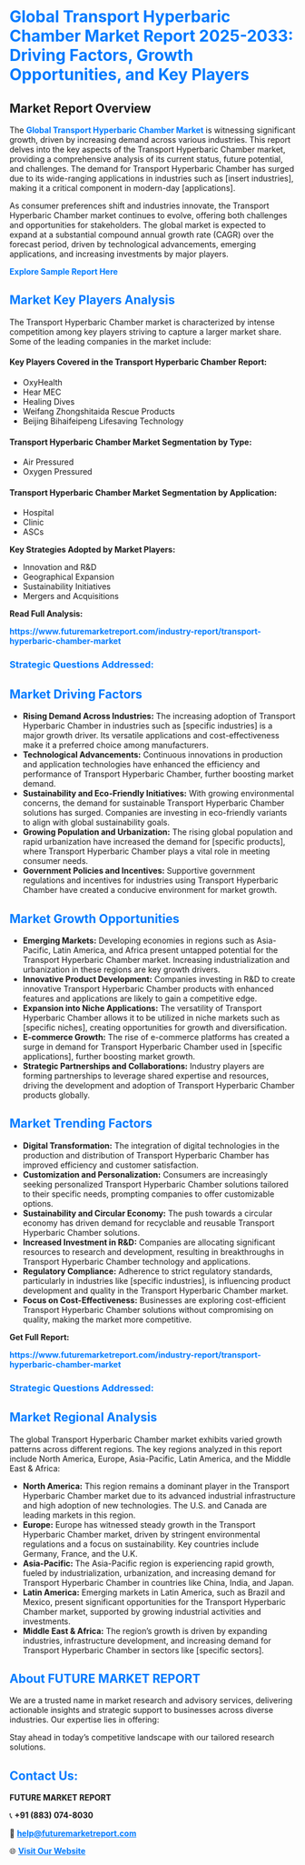 <h1 style="color: #007BFF;">Global Transport Hyperbaric Chamber Market Report 2025-2033: Driving Factors, Growth Opportunities, and Key Players</h1>

<section id="overview">
<h2>Market Report Overview</h2>
<p>The <a href="https://www.futuremarketreport.com/industry-report/transport-hyperbaric-chamber-market" style="color: #007BFF; text-decoration: none;"><strong>Global Transport Hyperbaric Chamber Market</strong></a> is witnessing significant growth, driven by increasing demand across various industries. This report delves into the key aspects of the Transport Hyperbaric Chamber market, providing a comprehensive analysis of its current status, future potential, and challenges. The demand for Transport Hyperbaric Chamber has surged due to its wide-ranging applications in industries such as [insert industries], making it a critical component in modern-day [applications].</p>
<p>As consumer preferences shift and industries innovate, the Transport Hyperbaric Chamber market continues to evolve, offering both challenges and opportunities for stakeholders. The global market is expected to expand at a substantial compound annual growth rate (CAGR) over the forecast period, driven by technological advancements, emerging applications, and increasing investments by major players.</p>
</section>

<section id="overview">
<p><a href="https://www.futuremarketreport.com/request-sample/reportId=53299" style="color: #007BFF; text-decoration: none;"><strong>Explore Sample Report Here</strong></a></p>
</section>

<section id="key-players">
<h2 style="color: #007BFF;">Market Key Players Analysis</h2>
<p>The Transport Hyperbaric Chamber market is characterized by intense competition among key players striving to capture a larger market share. Some of the leading companies in the market include:</p>
<h4>Key Players Covered in the Transport Hyperbaric Chamber Report:</h4>
<ul><li>OxyHealth</li><li>Hear MEC</li><li>Healing Dives</li><li>Weifang Zhongshitaida Rescue Products</li><li>Beijing Bihaifeipeng Lifesaving Technology</li></ul>
<h4>Transport Hyperbaric Chamber Market Segmentation by Type:</h4>
<ul><li>Air Pressured</li><li>Oxygen Pressured</li></ul>

<h4>Transport Hyperbaric Chamber Market Segmentation by Application:</h4>
<ul><li>Hospital</li><li>Clinic</li><li>ASCs</li></ul>
<p><strong>Key Strategies Adopted by Market Players:</strong></p>
<ul>
<li>Innovation and R&D</li>
<li>Geographical Expansion</li>
<li>Sustainability Initiatives</li>
<li>Mergers and Acquisitions</li>
</ul>
</section>

<section>
<p><strong>Read Full Analysis: </strong></p><a href="https://www.futuremarketreport.com/industry-report/transport-hyperbaric-chamber-market" style="color: #007BFF; text-decoration: none;"><strong>https://www.futuremarketreport.com/industry-report/transport-hyperbaric-chamber-market</strong></a>
<h3 style="color: #007BFF;">Strategic Questions Addressed:</h3>
</section>

<section id="driving-factors">
<h2 style="color: #007BFF;">Market Driving Factors</h2>
<ul>
<li><strong>Rising Demand Across Industries:</strong> The increasing adoption of Transport Hyperbaric Chamber in industries such as [specific industries] is a major growth driver. Its versatile applications and cost-effectiveness make it a preferred choice among manufacturers.</li>
<li><strong>Technological Advancements:</strong> Continuous innovations in production and application technologies have enhanced the efficiency and performance of Transport Hyperbaric Chamber, further boosting market demand.</li>
<li><strong>Sustainability and Eco-Friendly Initiatives:</strong> With growing environmental concerns, the demand for sustainable Transport Hyperbaric Chamber solutions has surged. Companies are investing in eco-friendly variants to align with global sustainability goals.</li>
<li><strong>Growing Population and Urbanization:</strong> The rising global population and rapid urbanization have increased the demand for [specific products], where Transport Hyperbaric Chamber plays a vital role in meeting consumer needs.</li>
<li><strong>Government Policies and Incentives:</strong> Supportive government regulations and incentives for industries using Transport Hyperbaric Chamber have created a conducive environment for market growth.</li>
</ul>
</section>

<section id="growth-opportunities">
<h2 style="color: #007BFF;">Market Growth Opportunities</h2>
<ul>
<li><strong>Emerging Markets:</strong> Developing economies in regions such as Asia-Pacific, Latin America, and Africa present untapped potential for the Transport Hyperbaric Chamber market. Increasing industrialization and urbanization in these regions are key growth drivers.</li>
<li><strong>Innovative Product Development:</strong> Companies investing in R&D to create innovative Transport Hyperbaric Chamber products with enhanced features and applications are likely to gain a competitive edge.</li>
<li><strong>Expansion into Niche Applications:</strong> The versatility of Transport Hyperbaric Chamber allows it to be utilized in niche markets such as [specific niches], creating opportunities for growth and diversification.</li>
<li><strong>E-commerce Growth:</strong> The rise of e-commerce platforms has created a surge in demand for Transport Hyperbaric Chamber used in [specific applications], further boosting market growth.</li>
<li><strong>Strategic Partnerships and Collaborations:</strong> Industry players are forming partnerships to leverage shared expertise and resources, driving the development and adoption of Transport Hyperbaric Chamber products globally.</li>
</ul>
</section>

<section id="trending-factors">
<h2 style="color: #007BFF;">Market Trending Factors</h2>
<ul>
<li><strong>Digital Transformation:</strong> The integration of digital technologies in the production and distribution of Transport Hyperbaric Chamber has improved efficiency and customer satisfaction.</li>
<li><strong>Customization and Personalization:</strong> Consumers are increasingly seeking personalized Transport Hyperbaric Chamber solutions tailored to their specific needs, prompting companies to offer customizable options.</li>
<li><strong>Sustainability and Circular Economy:</strong> The push towards a circular economy has driven demand for recyclable and reusable Transport Hyperbaric Chamber solutions.</li>
<li><strong>Increased Investment in R&D:</strong> Companies are allocating significant resources to research and development, resulting in breakthroughs in Transport Hyperbaric Chamber technology and applications.</li>
<li><strong>Regulatory Compliance:</strong> Adherence to strict regulatory standards, particularly in industries like [specific industries], is influencing product development and quality in the Transport Hyperbaric Chamber market.</li>
<li><strong>Focus on Cost-Effectiveness:</strong> Businesses are exploring cost-efficient Transport Hyperbaric Chamber solutions without compromising on quality, making the market more competitive.</li>
</ul>
</section>

<section>
<p><strong>Get Full Report: </strong></p><a href="https://www.futuremarketreport.com/industry-report/transport-hyperbaric-chamber-market" style="color: #007BFF; text-decoration: none;"><strong>https://www.futuremarketreport.com/industry-report/transport-hyperbaric-chamber-market</strong></a>
<h3 style="color: #007BFF;">Strategic Questions Addressed:</h3>
</section>


<section id="regional-analysis">
<h2 style="color: #007BFF;">Market Regional Analysis</h2>
<p>The global Transport Hyperbaric Chamber market exhibits varied growth patterns across different regions. The key regions analyzed in this report include North America, Europe, Asia-Pacific, Latin America, and the Middle East & Africa:</p>
<ul>
<li><strong>North America:</strong> This region remains a dominant player in the Transport Hyperbaric Chamber market due to its advanced industrial infrastructure and high adoption of new technologies. The U.S. and Canada are leading markets in this region.</li>
<li><strong>Europe:</strong> Europe has witnessed steady growth in the Transport Hyperbaric Chamber market, driven by stringent environmental regulations and a focus on sustainability. Key countries include Germany, France, and the U.K.</li>
<li><strong>Asia-Pacific:</strong> The Asia-Pacific region is experiencing rapid growth, fueled by industrialization, urbanization, and increasing demand for Transport Hyperbaric Chamber in countries like China, India, and Japan.</li>
<li><strong>Latin America:</strong> Emerging markets in Latin America, such as Brazil and Mexico, present significant opportunities for the Transport Hyperbaric Chamber market, supported by growing industrial activities and investments.</li>
<li><strong>Middle East & Africa:</strong> The region’s growth is driven by expanding industries, infrastructure development, and increasing demand for Transport Hyperbaric Chamber in sectors like [specific sectors].</li>
</ul>
</section>

<footer>
<h2 style="color: #007BFF;">About FUTURE MARKET REPORT</h2>
<p>We are a trusted name in market research and advisory services, delivering actionable insights and strategic support to businesses across diverse industries. Our expertise lies in offering:</p>

<p>Stay ahead in today’s competitive landscape with our tailored research solutions.</p>

<h2 style="color: #007BFF;">Contact Us:</h2>
<p><strong>FUTURE MARKET REPORT</strong></p>
<p>📞 <strong>+91 (883) 074-8030</strong></p>
<p>📧 <strong><a href="mailto:help@futuremarketreport.com" style="color: #007BFF;">help@futuremarketreport.com</a></strong></p>
<p>🌐 <strong><a href="https://www.futuremarketreport.com/" style="color: #007BFF;">Visit Our Website</a></strong></p>
</footer>